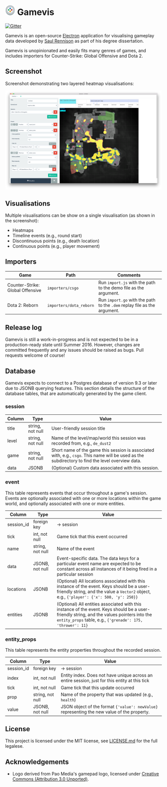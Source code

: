 # <img src="logo.png" width="32"> Gamevis

[![Gitter](https://badges.gitter.im/saul/gamevis.svg)](https://gitter.im/saul/gamevis?utm_source=badge&utm_medium=badge&utm_campaign=pr-badge&utm_content=badge)

Gamevis is an open-source [Electron](http://electron.atom.io/) application for visualising gameplay data developed by [Saul Rennison](http://saul.re) as part of his degree dissertation.

Gamevis is unopinionated and easily fits many genres of games, and includes importers for Counter-Strike: Global Offensive and Dota 2.

## Screenshot

Screenshot demonstrating two layered heatmap visualisations:

<img src="screenshot.png" width="1024">

## Visualisations

Multiple visualisations can be show on a single visualisation (as shown in the screenshot):

* Heatmaps
* Timeline events (e.g., round start)
* Discontinuous points (e.g., death location)
* Continuous points (e.g., player movement)

## Importers

Game | Path | Comments
-----|------|----------
Counter-Strike: Global Offensive | `importers/csgo` | Run `import.js` with the path to the demo file as the argument.
Dota 2: Reborn | `importers/dota_reborn` | Run `import.go` with the path to the `.dem` replay file as the argument.

## Release log

Gamevis is still a work-in-progress and is not expected to be in a production-ready state until Summer 2016. However, changes are committed frequently and any issues should be raised as bugs. Pull requests welcome of course!

## Database

Gamevis expects to connect to a Postgres database of version 9.3 or later due to JSONB querying features. This section details the structure of the database tables, that are automatically generated by the game client.

### session

Column | Type | Value
-------|------|-------
title | string, not null | User-friendly session title
level | string, not null | Name of the level/map/world this session was recorded from, e.g., `de_dust2`
game | string, not null | Short name of the game this session is associated with, e.g., `csgo`. This name will be used as the subdirectory to find the level overview data.
data | JSONB | (Optional) Custom data associated with this session.

### event

This table represents events that occur throughout a game's session. Events are optionally associated with one or more locations within the game world, and optionally associated with one or more entities.

Column | Type | Value
-------|------|-------
session_id | foreign key | → session
tick | int, not null | Game tick that this event occurred
name | string, not null | Name of the event
data | JSONB, not null | Event-specific data. The data keys for a particular event name are expected to be constant across all instances of it being fired in a particular session
locations | JSONB | (Optional) All locations associated with this instance of the event. Keys should be a user-friendly string, and the value a `Vector2` object, e.g., `{'player': {'x': 500, 'y': 250}}`
entities | JSONB | (Optional) All entities associated with this instance of the event. Keys should be a user-friendly string, and the values pointers into the `entity_props` table, e.g., `{'grenade': 175, 'thrower': 11}`

### entity_props

This table represents the entity properties throughout the recorded session.

Column | Type | Value
-------|------|-------
session_id | foreign key | → session
index | int, not null | Entity index. Does not have unique across an entire session, just for this entity at this tick
tick | int, not null | Game tick that this update occurred
prop | string, not null | Name of the property that was updated (e.g., `health`)
value | JSONB, not null | JSON object of the format `{'value': newValue}` representing the new value of the property.

## License

This project is licensed under the MIT license, see [LICENSE.md](LICENSE.md) for the full legalese.

## Acknowledgements

* Logo derived from Pao Media's gamepad logo, licensed under [Creative Commons (Attribution 3.0 Unported)](https://creativecommons.org/licenses/by/3.0/).